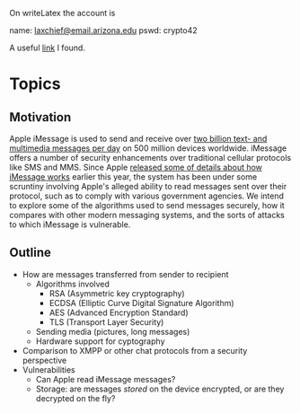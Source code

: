 On writeLatex the account is

name: laxchief@email.arizona.edu
pswd: crypto42

A useful [link][3] I found.  


Topics
======

Motivation
----------

Apple iMessage is used to send and receive over [two billion text- and multimedia messages per day][1] on 500 million devices worldwide. iMessage offers a number of security enhancements over traditional cellular protocols like SMS and MMS. Since Apple [released some of details about how iMessage works][2] earlier this year, the system has been under some scruntiny involving Apple's alleged ability to read messages sent over their protocol, such as to comply with various government agencies. We intend to explore some of the algorithms used to send messages securely, how it compares with other modern messaging systems, and the sorts of attacks to which iMessage is vulnerable.

Outline
-------

* How are messages transferred from sender to recipient
    * Algorithms involved
       * RSA (Asymmetric key cryptography)
       * ECDSA (Elliptic Curve Digital Signature Algorithm)
       * AES (Advanced Encryption Standard)
       * TLS (Transport Layer Security)
    * Sending media (pictures, long messages)
    * Hardware support for cyptography
* Comparison to XMPP or other chat protocols from a security perspective
* Vulnerabilities
    * Can Apple read iMessage messages?
    * Storage: are messages *stored* on the device encrypted, or are they decrypted on the fly?

[1]: http://appleinsider.com/articles/13/01/23/apple-sees-2b-imessages-sent-every-day-from-half-a-billion-ios-devices
[2]: http://techcrunch.com/2014/02/27/apple-explains-exactly-how-secure-imessage-really-is/
[3]: http://blog.quarkslab.com/imessage-privacy.html
